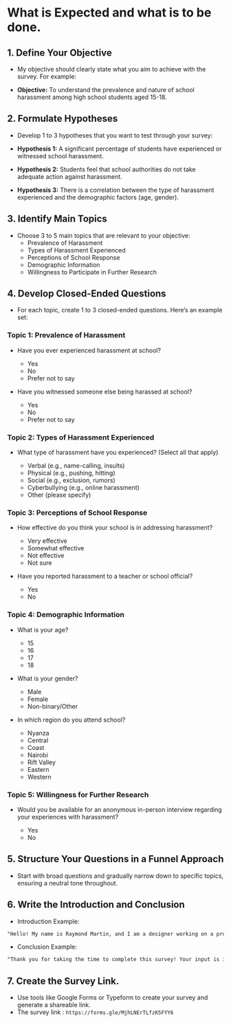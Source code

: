 # What is Expected and what is to be done.

## 1. Define Your Objective

- My objective should clearly state what you aim to achieve with the survey. For example:

- **Objective:** To understand the prevalence and nature of school harassment among high school students aged 15-18.

## 2. Formulate Hypotheses

- Develop 1 to 3 hypotheses that you want to test through your survey:

- **Hypothesis 1:** A significant percentage of students have experienced or witnessed school harassment.

- **Hypothesis 2:** Students feel that school authorities do not take adequate action against harassment.

- **Hypothesis 3:** There is a correlation between the type of harassment experienced and the demographic factors (age, gender).

## 3. Identify Main Topics

- Choose 3 to 5 main topics that are relevant to your objective:
	- Prevalence of Harassment
	- Types of Harassment Experienced
	- Perceptions of School Response
	- Demographic Information
	- Willingness to Participate in Further Research


## 4. Develop Closed-Ended Questions

- For each topic, create 1 to 3 closed-ended questions. Here’s an example set:

### Topic 1: Prevalence of Harassment

- Have you ever experienced harassment at school?

	- Yes
	- No
	- Prefer not to say

- Have you witnessed someone else being harassed at school?

	- Yes
	- No
	- Prefer not to say

### Topic 2: Types of Harassment Experienced

- What type of harassment have you experienced? (Select all that apply)

	- Verbal (e.g., name-calling, insults)
	- Physical (e.g., pushing, hitting)
	- Social (e.g., exclusion, rumors)
	- Cyberbullying (e.g., online harassment)
	- Other (please specify)

### Topic 3: Perceptions of School Response

- How effective do you think your school is in addressing harassment?

	- Very effective
	- Somewhat effective
	- Not effective
	- Not sure

- Have you reported harassment to a teacher or school official?

	- Yes
	- No

### Topic 4: Demographic Information

- What is your age?

	- 15
	- 16
	- 17
	- 18

- What is your gender?

	- Male
	- Female
	- Non-binary/Other

- In which region do you attend school?

	- Nyanza
	- Central
	- Coast
	- Nairobi
	- Rift Valley
	- Eastern
	- Western

### Topic 5: Willingness for Further Research

- Would you be available for an anonymous in-person interview regarding your experiences with harassment?

	- Yes
	- No

## 5. Structure Your Questions in a Funnel Approach

- Start with broad questions and gradually narrow down to specific topics, ensuring a neutral tone throughout.

## 6. Write the Introduction and Conclusion

- Introduction Example:

```txt
"Hello! My name is Raymond Martin, and I am a designer working on a project aimed at understanding and addressing school harassment among teenagers. This survey aims to gather insights from students aged 15-18 about their experiences with harassment in schools. Your responses will help us identify trends and develop effective strategies for intervention."
```

- Conclusion Example:

```txt
"Thank you for taking the time to complete this survey! Your input is invaluable in helping us understand the issue of school harassment better. If possible, please share this survey with three friends or classmates who might also be willing to participate. We may reach out for an anonymous interview based on your responses."
```

## 7. Create the Survey Link.

- Use tools like Google Forms or Typeform to create your survey and generate a shareable link.
- The survey link : `https://forms.gle/MjhLNErTLfzK5FYY6`